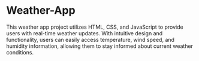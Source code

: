 # Weather-App
This weather app project utilizes HTML, CSS, and JavaScript to provide users with real-time weather updates. With intuitive design and functionality, users can easily access temperature, wind speed, and humidity information, allowing them to stay informed about current weather conditions. 
